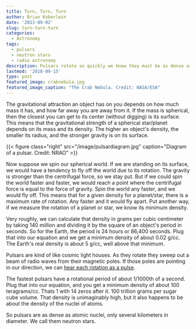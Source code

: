 ```yaml
---
title: Turn, Turn, Turn
author: Brian Koberlein
date: '2013-09-02'
slug: turn-turn-turn
categories:
  - Astronomy
tags:
  - pulsars
  - neutron stars
  - radio astronomy
description: Pulsars rotate so quickly we know they must be as dense as an atomic nucleus
lastmod: '2018-09-15'
type: post
featured_image: crabnebula.jpg
featured_image_caption: "The Crab Nebula. Credit: NASA/ESA"
---
```


The gravitational attraction an object has on you depends on how much mass it has, and how far away you are away from it. If the mass is spherical, then the closest you can get to its center (without digging) is its surface. This means that the gravitational strength of a spherical star/planet depends on its mass and its density. The higher an object's density, the smaller its radius, and the stronger gravity is on its surface.

{{< figure class="right" src="/image/pulsardiagram.jpg" caption="Diagram of a pulsar. Credit: NRAO" >}}

Now suppose we spin our spherical world. If we are standing on its surface, we would have a tendency to fly off the world due to its rotation. The gravity is stronger than the centrifugal force, so we stay put. But if we could spin the world faster and faster, we would reach a point where the centrifugal force is equal to the force of gravity. Spin the world any faster, and we would fly off. This means that for a given density for a planet/star, there is a maximum rate of rotation. Any faster and it would fly apart. Put another way, if we measure the rotation of a planet or star, we know its minimum density.

Very roughly, we can calculate that density in grams per cubic centimeter by taking 140 million and dividing it by the square of an object's period in seconds. So for the Earth, the period is 24 hours or 86,400 seconds. Plug that into our equation and we get a minimum density of about 0.02 g/cc. The Earth's real density is about 5 g/cc, well above that minimum.

Pulsars are kind of like cosmic light houses. As they rotate they sweep out a beam of radio waves from their magnetic poles. If those poles are pointing in our direction, we can [hear each rotation as a pulse](http://www.jb.man.ac.uk/pulsar/Education/Sounds/sounds.html).

The fastest pulsars have a rotational period of about 1/1000th of a second. Plug that into our equation, and you get a minimum density of about 100 teragrams/cc. Thats 1 with 14 zeros after it. 100 trillion grams per sugar cube volume. That density is unimaginably high, but it also happens to be about the density of the nuclei of atoms.

So pulsars are as dense as atomic nuclei, only several kilometers in diameter. We call them neutron stars.